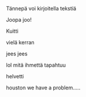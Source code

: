 Tännepä voi kirjoitella tekstiä

Joopa joo!

Kuitti

vielä kerran

jees jees

lol mitä ihmettä tapahtuu

helvetti

houston we have a problem.....
